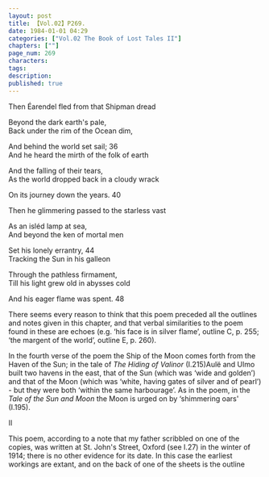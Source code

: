 ```yaml
---
layout: post
title: 【Vol.02】P269.
date: 1984-01-01 04:29
categories: ["Vol.02 The Book of Lost Tales II"]
chapters: [""]
page_num: 269
characters: 
tags: 
description: 
published: true
---
```


<p style="text-indent: 0;">
Then Éarendel fled from that Shipman dread
</p>

Beyond the dark earth's pale,<BR>Back under the rim of the Ocean dim,

And behind the world set sail; 36<BR>And he heard the mirth of the folk of earth

And the falling of their tears,<BR>As the world dropped back in a cloudy wrack

On its journey down the years. 40

Then he glimmering passed to the starless vast

As an isléd lamp at sea,<BR>And beyond the ken of mortal men

Set his lonely errantry, 44<BR>Tracking the Sun in his galleon

Through the pathless firmament,<BR>Till his light grew old in abysses cold

And his eager flame was spent. 48

There seems every reason to think that this poem preceded all the outlines and notes given in this chapter, and that verbal similarities to the poem found in these are echoes (e.g. ‘his face is in silver flame’, outline C, p. 255; ‘the margent of the world’, outline E, p. 260).

In the fourth verse of the poem the Ship of the Moon comes forth from the Haven of the Sun; in the tale of <I>The Hiding of Valinor</I> (I.215)Aulë and Ulmo built two havens in the east, that of the Sun (which was ‘wide and golden’) and that of the Moon (which was ‘white, having gates of silver and of pearl’) - but they were both ‘within the same harbourage’. As in the poem, in the <I>Tale of the Sun and Moon</I> the Moon is urged on by ‘shimmering oars' (I.195).

II

This poem, according to a note that my father scribbled on one of the copies, was written at St. John's Street, Oxford (see I.27) in the winter of 1914; there is no other evidence for its date. In this case the earliest workings are extant, and on the back of one of the sheets is the outline

